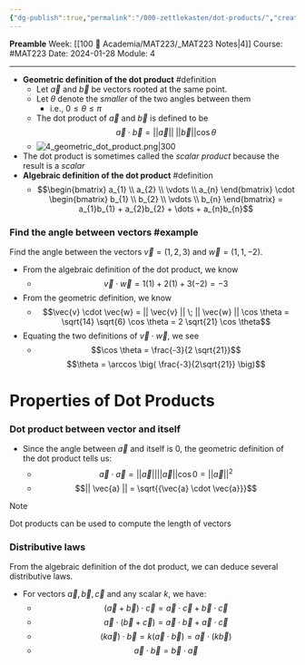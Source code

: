 ```yaml
---
{"dg-publish":true,"permalink":"/000-zettlekasten/dot-products/","created":"2024-01-28T02:43:31.751-05:00","updated":"2024-01-28T14:58:49.293-05:00"}
---
```


**Preamble**
Week: [[100 📒 Academia/MAT223/_MAT223 Notes\|4]]
Course: #MAT223
Date: 2024-01-28
Module: 4

---

- **Geometric definition of the dot product** #definition
	- Let $\vec{a}$ and $\vec{b}$ be vectors rooted at the same point.
	- Let $\theta$ denote the *smaller* of the two angles between them
		- i.e., $0 \leq \theta \leq \pi$
	- The dot product of $\vec{a}$ and $\vec{b}$ is defined to be $$\vec{a} \cdot \vec{b} = ||\vec{a}|| \;  ||\vec{b}|| \cos \theta$$
	- ![4_geometric_dot_product.png|300](/img/user/Files/mat223/4_geometric_dot_product.png)
- The dot product is sometimes called the *scalar product* because the result is a *scalar*
- **Algebraic definition of the dot product** #definition 
	- $$\begin{bmatrix} a_{1} \\ a_{2} \\ \vdots \\ a_{n} \end{bmatrix} \cdot \begin{bmatrix} b_{1} \\ b_{2} \\ \vdots \\ b_{n} \end{bmatrix} = a_{1}b_{1} + a_{2}b_{2} + \dots + a_{n}b_{n}$$

### Find the angle between vectors #example

Find the angle between the vectors $\vec{v} = (1,2,3)$ and $\vec{w} = (1,1,-2)$.

- From the algebraic definition of the dot product, we know
	- $$\vec{v} \cdot \vec{w} = 1(1) + 2(1) + 3(-2) = -3$$
- From the geometric definition, we know
	- $$\vec{v} \cdot \vec{w} = || \vec{v} || \; || \vec{w} || \cos \theta = \sqrt{14} \sqrt{6} \cos \theta = 2 \sqrt{21} \cos \theta$$
- Equating the two definitions of $\vec{v} \cdot \vec{w}$, we see
	- $$\cos \theta = \frac{-3}{2 \sqrt{21}}$$ $$\theta = \arccos \big( \frac{-3}{2\sqrt{21}} \big)$$


# Properties of Dot Products

### Dot product between vector and itself

- Since the angle between $\vec{a}$ and itself is 0, the geometric definition of the dot product tells us:
	- $$\vec{a} \cdot \vec{a} = || \vec{a}|| ||\vec{a}|| \cos 0 = || \vec{a} || ^ {2}$$
	- $$|| \vec{a} || = \sqrt{{\vec{a} \cdot \vec{a}}}$$
> [!note] 
> Dot products can be used to compute the length of vectors

### Distributive laws
From the algebraic definition of the dot product, we can deduce several distributive laws.

- For vectors $\vec{a}, \vec{b}, \vec{c}$ and any scalar $k$, we have:
	- $$ (\vec{a} + \vec{b})\cdot \vec{c} = \vec{a} \cdot \vec{c} + \vec{b} \cdot \vec{c}$$
	- $$\vec{a} \cdot (\vec{b} + \vec{c}) = \vec{a} \cdot \vec{b} + \vec{a} \cdot \vec{c}$$
	- $$(k \vec{a}) \cdot \vec{b} = k(\vec{a} \cdot \vec{b}) = \vec{a} \cdot (k \vec{b})$$
	- $$\vec{a} \cdot \vec{b} = \vec{b} \cdot \vec{a}$$
